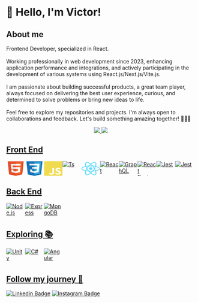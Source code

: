 # 👋 Hello, I'm Victor!

## About me
Frontend Developer, specialized in React. <br><br>
Working professionally in web development since 2023, enhancing application performance and integrations, and actively participating in the development of various systems using React.js/Next.js/Vite.js. <br><br>
I am passionate about building successful products, a great team player, always focused on delivering the best user experience, curious, and determined to solve problems or bring new ideas to life. <br><br>
Feel free to explore my repositories and projects. I'm always open to collaborations and feedback. Let's build something amazing together! 👨‍💻✨

<div align="center" width="100%">
    <a href="https://github.com/victorcabral182">
    <img height="180em" src="https://github-readme-stats.vercel.app/api?username=victorcabral182&show_icons=true&theme=tokyonight&include_all_commits=true&count_private=true"/> 
    <img height="180em" src="https://github-readme-stats.vercel.app/api/top-langs/?username=victorcabral182&layout=compact&langs_count=6&theme=tokyonight"/>
</div>


## Front End 
<div style="display: flex" align="left"><br>
    <img align="center" alt="HTML" height="40" width="50" src="https://raw.githubusercontent.com/devicons/devicon/master/icons/html5/html5-original.svg">
    <img align="center" alt="CSS" height="40" width="50" src="https://raw.githubusercontent.com/devicons/devicon/master/icons/css3/css3-original.svg">
    <img align="center" alt="Js" height="40" width="50" src="https://raw.githubusercontent.com/devicons/devicon/master/icons/javascript/javascript-plain.svg">
    <img align="center" alt="Ts" height="40" width="50" src="https://cdn.jsdelivr.net/gh/devicons/devicon/icons/typescript/typescript-original.svg" />
    <img align="center" alt="React" height="40" width="50" src="https://raw.githubusercontent.com/devicons/devicon/master/icons/react/react-original.svg"/>
    <img align="center" alt="React" height="40" width="50" src="https://cdn.jsdelivr.net/gh/devicons/devicon@latest/icons/nextjs/nextjs-original.svg"/>          
    <img align="center" alt="GraphQL" height="40" width="50" src="https://cdn.jsdelivr.net/gh/devicons/devicon@latest/icons/graphql/graphql-plain.svg" />     
    <img align="center" alt="React Router" height="40" width="50" src="https://cdn.jsdelivr.net/gh/devicons/devicon@latest/icons/reactrouter/reactrouter-original.svg" />
    <img align="center" alt="Jest" height="40" width="50" src="https://cdn.jsdelivr.net/gh/devicons/devicon@latest/icons/jest/jest-plain.svg" />
    <img align="center" alt="Jest" height="40" width="50" src="https://cdn.jsdelivr.net/gh/devicons/devicon@latest/icons/cypressio/cypressio-original.svg" />
</div>

## Back End 
<div style="display: flex" align="left"><br>
    <img align="center" alt="Node.js" height="40" width="50" src="https://cdn.jsdelivr.net/gh/devicons/devicon@latest/icons/nodejs/nodejs-plain-wordmark.svg" />
    <img align="center" alt="Express" height="40" width="50" src="https://cdn.jsdelivr.net/gh/devicons/devicon@latest/icons/express/express-original.svg" />
    <img align="center" alt="MongoDB" height="40" width="50" src="https://cdn.jsdelivr.net/gh/devicons/devicon/icons/mongodb/mongodb-plain-wordmark.svg" />
</div>
   
## Exploring 📚
<div style="display: flex" align="left"><br> 
    <img align="center" alt="Unity" height="40" width="50" src="https://cdn.jsdelivr.net/gh/devicons/devicon@latest/icons/unity/unity-original.svg" />
    <img align="center" alt="C#" height="40" width="50" src="https://cdn.jsdelivr.net/gh/devicons/devicon@latest/icons/csharp/csharp-original.svg" />
    <img align="center" alt="Angular" height="40" width="50" src="https://cdn.jsdelivr.net/gh/devicons/devicon@latest/icons/angularjs/angularjs-original.svg" />
</div>


## Follow my journey 🌱

[![Linkedin Badge](https://img.shields.io/badge/-LinkedIn-blue?style=flat-square&logo=Linkedin&logoColor=white&link=https://www.linkedin.com/in/victor-pereira-cabral-62859926b/)](https://www.linkedin.com/in/victor-pereira-cabral-62859926b/)
[![Instagram Badge](https://img.shields.io/badge/-Instagram-C13584?style=flat-square&labelColor=C13584&logo=instagram&logoColor=white&link=https://www.instagram.com/victorcabral182/)](https://www.instagram.com/victorcabral182/)
